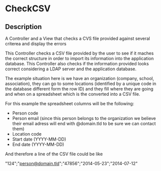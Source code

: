 # CheckCSV

## Description
A Controller and a View that checks a CVS file provided against several criterea and display the errors

This Controller checks a CSV file provided by the user to see if it maches the correct structure in order to import its information into the application database.
This Controller also checks if the information provided looks correct considering a LDAP server and the application database.

The example situation here is we have an organization (company, school, association), they can go to some locations (identified by a unique code in the database different form the row ID) and they fill where they are going and when on a spreadsheet which is the converted into a CSV file.

For this example the spreadsheet columns will be the following:

* Person code
* Person email (since this person belongs to the organization we believe their email adress will end with @domain.tld to be sure we can contact them)
* Location code
* Start date (YYYY-MM-DD)
* End date (YYYY-MM-DD)

And therefore a line of the CSV file could be like

"124";"person@domain.tld";"47856";"2014-05-23";"2014-07-12"